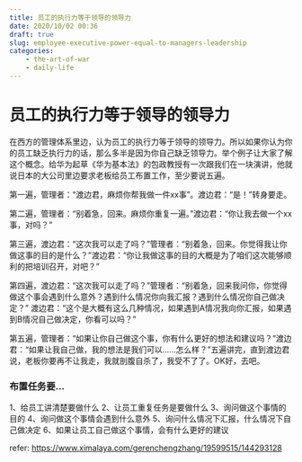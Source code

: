 ```yaml
---
title: 员工的执行力等于领导的领导力
date: 2020/10/02 00:36
draft: true
slug: employee-executive-power-equal-to-managers-leadership
categories:
    - the-art-of-war
    - daily-life
---
```


# 员工的执行力等于领导的领导力

在西方的管理体系里边，认为员工的执行力等于领导的领导力。所以如果你认为你的员工缺乏执行力的话，那么多半是因为你自己缺乏领导力。举个例子让大家了解这个概念。给华为起草《华为基本法》的包政教授有一次跟我们在一块演讲，他就说日本的大公司里边要求老板给员工布置工作，至少要说五遍。
<!--more-->
第一遍，管理者：“渡边君，麻烦你帮我做一件xx事”。渡边君：“是！”转身要走。

第二遍，管理者：“别着急，回来。麻烦你重复一遍。”渡边君：“你让我去做一个xx事，对吗？”

第三遍，渡边君：“这次我可以走了吗？”管理者：“别着急，回来。你觉得我让你做这事的目的是什么？”渡边君：“你让我做这事的目的大概是为了咱们这次能够顺利的把培训召开，对吧？”

第四遍，渡边君：“这次我可以走了吗？”管理者：“别着急，回来我问你，你觉得做这个事会遇到什么意外？遇到什么情况你向我汇报？遇到什么情况你自己做决定？” 渡边君：“这个是大概有这么几种情况，如果遇到A情况我向你汇报，如果遇到B情况自己做决定，你看可以吗？”

第五遍，管理者：“如果让你自己做这个事，你有什么更好的想法和建议吗？”渡边君：“如果让我自己做，我的想法是我们可以......怎么样？”五遍讲完，直到渡边君说，老板你要再不让我走，我就剖腹自杀了，我受不了了。OK好，去吧。


### 布置任务要...
1、给员工讲清楚要做什么
2、让员工重复任务是要做什么
3、询问做这个事情的目的
4、询问做这个事情会遇到什么意外
5、询问什么情况下汇报，什么情况下自己做决定
6、如果让员工自己做这个事情，会有什么更好的建议


refer: https://www.ximalaya.com/gerenchengzhang/19599515/144293128
